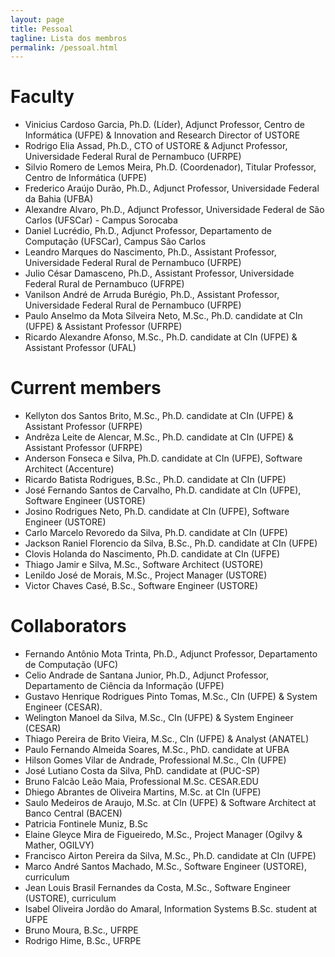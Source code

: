```yaml
---
layout: page
title: Pessoal
tagline: Lista dos membros
permalink: /pessoal.html
---
```


# Faculty

* Vinicius Cardoso Garcia, Ph.D. (Líder), Adjunct Professor, Centro de Informática (UFPE) & Innovation and Research Director of USTORE
* Rodrigo Elia Assad, Ph.D., CTO of USTORE & Adjunct Professor, Universidade Federal Rural de Pernambuco (UFRPE)
* Silvio Romero de Lemos Meira, Ph.D. (Coordenador), Titular Professor, Centro de Informática (UFPE)
* Frederico Araújo Durão, Ph.D., Adjunct Professor, Universidade Federal da Bahia (UFBA)
* Alexandre Alvaro, Ph.D., Adjunct Professor, Universidade Federal de São Carlos (UFSCar) - Campus Sorocaba
* Daniel Lucrédio, Ph.D., Adjunct Professor, Departamento de Computação (UFSCar), Campus São Carlos
* Leandro Marques do Nascimento, Ph.D., Assistant Professor, Universidade Federal Rural de Pernambuco (UFRPE)
* Julio César Damasceno, Ph.D., Assistant Professor, Universidade Federal Rural de Pernambuco (UFRPE)
* Vanilson André de Arruda Burégio, Ph.D., Assistant Professor, Universidade Federal Rural de Pernambuco (UFRPE)
* Paulo Anselmo da Mota Silveira Neto, M.Sc., Ph.D. candidate at CIn (UFPE) & Assistant Professor (UFRPE)
* Ricardo Alexandre Afonso, M.Sc., Ph.D. candidate at CIn (UFPE) & Assistant Professor (UFAL)

# Current members

* Kellyton dos Santos Brito, M.Sc., Ph.D. candidate at CIn (UFPE) & Assistant Professor (UFRPE)
* Andrêza Leite de Alencar, M.Sc., Ph.D. candidate at CIn (UFPE) & Assistant Professor (UFRPE)
* Anderson Fonseca e Silva, Ph.D. candidate at CIn (UFPE), Software Architect (Accenture)
* Ricardo Batista Rodrigues, B.Sc., Ph.D. candidate at CIn (UFPE)
* José Fernando Santos de Carvalho, Ph.D. candidate at CIn (UFPE),  Software Engineer (USTORE)
* Josino Rodrigues Neto, Ph.D. candidate at CIn (UFPE), Software Engineer (USTORE)
* Carlo Marcelo Revoredo da Silva, Ph.D. candidate at CIn (UFPE)
* Jackson Raniel Florencio da Silva, B.Sc., Ph.D. candidate at CIn (UFPE)
* Clovis Holanda do Nascimento, Ph.D. candidate at CIn (UFPE)
* Thiago Jamir e Silva, M.Sc., Software Architect (USTORE)
* Lenildo José de Morais, M.Sc., Project Manager (USTORE)
* Victor Chaves Casé, B.Sc., Software Engineer (USTORE)

# Collaborators

* Fernando Antônio Mota Trinta, Ph.D., Adjunct Professor, Departamento de Computação (UFC)
* Celio Andrade de Santana Junior, Ph.D., Adjunct Professor, Departamento de Ciência da Informação (UFPE)
* Gustavo Henrique Rodrigues Pinto Tomas, M.Sc., CIn (UFPE) & System Engineer (CESAR).
* Welington Manoel da Silva, M.Sc., CIn (UFPE) & System Engineer (CESAR)
* Thiago Pereira de Brito Vieira, M.Sc., CIn (UFPE) & Analyst (ANATEL)
* Paulo Fernando Almeida Soares, M.Sc., PhD. candidate at UFBA
* Hilson Gomes Vilar de Andrade, Professional M.Sc., CIn (UFPE)
* José Lutiano Costa da Silva, PhD. candidate at (PUC-SP)
* Bruno Falcão Leão Maia, Professional M.Sc. CESAR.EDU
* Dhiego Abrantes de Oliveira Martins, M.Sc. at CIn (UFPE)
* Saulo Medeiros de Araujo, M.Sc. at CIn (UFPE) & Software Architect at Banco Central (BACEN)
* Patricia Fontinele Muniz, B.Sc
* Elaine Gleyce Mira de Figueiredo, M.Sc., Project Manager (Ogilvy & Mather, OGILVY)
* Francisco Airton Pereira da Silva, M.Sc., Ph.D. candidate at CIn (UFPE)
* Marco André Santos Machado, M.Sc., Software Engineer (USTORE), curriculum
* Jean Louis Brasil Fernandes da Costa, M.Sc., Software Engineer (USTORE), curriculum
* Isabel Oliveira Jordão do Amaral, Information Systems B.Sc. student at UFPE
* Bruno Moura, B.Sc., UFRPE
* Rodrigo Hime, B.Sc., UFRPE